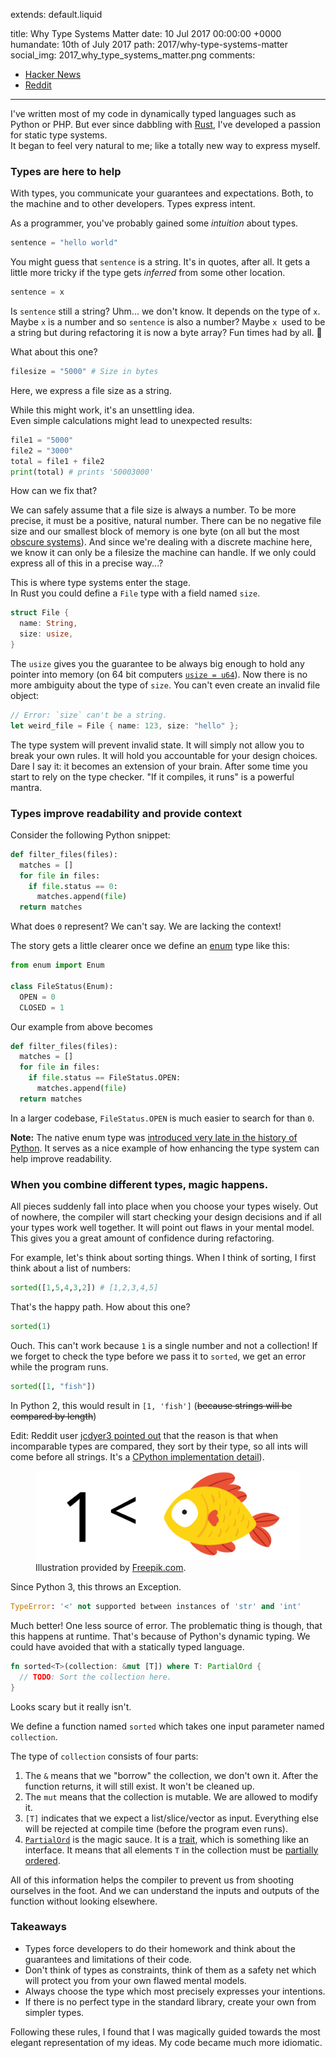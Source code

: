 extends: default.liquid

title:      Why Type Systems Matter
date:       10 Jul 2017 00:00:00 +0000
humandate:  10th of July 2017
path:       2017/why-type-systems-matter
social_img: 2017_why_type_systems_matter.png
comments:
  - <a href="https://news.ycombinator.com/item?id=15046896">Hacker News</a>
  - <a href="https://www.reddit.com/r/rust/comments/6mknzp/why_type_systems_matter/">Reddit</a>
---

I've written most of my code in dynamically typed languages such as Python or PHP. But ever since dabbling with [Rust](https://www.rust-lang.org), I've developed a passion for static type systems.  
It began to feel very natural to me; like a totally new way to express myself.  

### Types are here to help

With types, you communicate your guarantees and expectations. Both, to the machine and to other developers. Types express intent.

As a programmer, you've probably gained some *intuition* about types.

```python
sentence = "hello world"
```

You might guess that `sentence` is a string. It's in quotes, after all. 
It gets a little more tricky if the type gets *inferred* from some other location.

```python
sentence = x
```

Is `sentence` still a string? Uhm... we don't know. It depends on the type of `x`. Maybe `x` is a number and so `sentence` is also a number? Maybe `x `used to be a string but during refactoring it is now a byte array? Fun times had by all. 🎉

What about this one?


```python
filesize = "5000" # Size in bytes
```

Here, we express a file size as a string.  

While this might work, it's an unsettling idea.  
Even simple calculations might lead to unexpected results:  

```python
file1 = "5000"
file2 = "3000"
total = file1 + file2
print(total) # prints '50003000'
```

How can we fix that?  

We can safely assume that a file size is always a number.
To be more precise, it must be a positive, natural number.
There can be no negative file size and our smallest block of memory is one byte
(on all but the most [obscure systems](https://en.wikipedia.org/wiki/4-bit)).
And since we're dealing with a discrete machine here, we know it can only be
a filesize the machine can handle.
If we only could express all of this in a precise way...?  

This is where type systems enter the stage.  
In Rust you could define a `File` type with a field named `size`.

```rust
struct File {
  name: String,
  size: usize,
}
```

The `usize` gives you the guarantee to be always big enough to hold any pointer into memory (on 64 bit computers [`usize = u64`](https://stackoverflow.com/a/29592369/270334)).
Now there is no more ambiguity about the type of `size`.
You can't even create an invalid file object:

```rust
// Error: `size` can't be a string.
let weird_file = File { name: 123, size: "hello" };
```

The type system will prevent invalid state. It will simply not allow you to
break your own rules. It will hold you accountable for your design choices.
Dare I say it: it becomes an extension of your brain.
After some time you start to rely on the type checker. "If it compiles, it runs"
is a powerful mantra.

### Types improve readability and provide context

Consider the following Python snippet:

```python
def filter_files(files):
  matches = []
  for file in files:
    if file.status == 0:
      matches.append(file)
  return matches
```

What does `0` represent?
We can't say. We are lacking the context!

The story gets a little clearer once we define an [enum](https://docs.python.org/3/library/enum.html) type like this:


```python
from enum import Enum

class FileStatus(Enum):
  OPEN = 0
  CLOSED = 1
```

Our example from above becomes

```python
def filter_files(files):
  matches = []
  for file in files:
    if file.status == FileStatus.OPEN:
      matches.append(file)
  return matches
```

In a larger codebase, `FileStatus.OPEN` is much easier to search for than `0`.  

**Note:** The native enum type was [introduced very late in the history of Python](https://www.python.org/dev/peps/pep-0435/). It serves as a nice
example of how enhancing the type system can help improve readability.

### When you combine different types, magic happens.

All pieces suddenly fall into place when you choose your types wisely. Out of nowhere, the compiler will start
checking your design decisions and if all your types work well together. It will point out flaws in your mental model.
This gives you a great amount of confidence during refactoring.

For example, let's think about sorting things.
When I think of sorting, I first think about a list of numbers:

```python
sorted([1,5,4,3,2]) # [1,2,3,4,5]
```

That's the happy path. How about this one?

```python
sorted(1)
```

Ouch. This can't work because `1` is a single number and not a collection!
If we forget to check the type before we pass it to `sorted`, we get an error
while the program runs.

```python
sorted([1, "fish"])
```

In Python 2, this would result in `[1, 'fish']` (<strike>because strings will be compared by length</strike>)

Edit: Reddit user [jcdyer3 pointed out](https://www.reddit.com/r/rust/comments/6mknzp/why_type_systems_matter/dk2jtcm/) that the reason is that when incomparable types are compared, they sort by their type, so all ints will come before all strings. It's a [CPython implementation detail](https://stackoverflow.com/a/3270689/270334)).

<figure>
<img src="/img/posts/2017/type-systems/fish.svg" alt="1 < fish according to Python 2"/>
  <figcaption>
  Illustration provided by <a href="http://www.freepik.com/free-vector/sealife-animals-collection_1072064.htm">Freepik.com</a>.
  </figcaption>
</figure>


Since Python 3, this throws an Exception.

```python
TypeError: '<' not supported between instances of 'str' and 'int'
```

Much better! One less source of error. The problematic thing is though, that this happens at runtime.
That's because of Python's dynamic typing.
We could have avoided that with a statically typed language.


```rust
fn sorted<T>(collection: &mut [T]) where T: PartialOrd {
  // TODO: Sort the collection here.
}
```

Looks scary but it really isn't.

We define a function named `sorted` which takes one input parameter named
`collection`.

The type of `collection` consists of four parts:

1. The `&` means that we "borrow" the collection, we don't own it. After the function returns, it will still exist. It won't be cleaned up.
2. The `mut` means that the collection is mutable. We are allowed to modify it.
3. `[T]` indicates that we expect a list/slice/vector as input. Everything else
   will be rejected at compile time (before the program even runs).
 4. [`PartialOrd`](https://doc.rust-lang.org/std/cmp/trait.PartialOrd.html) is
    the magic sauce.  It is a [trait](https://doc.rust-lang.org/book/second-edition/ch10-02-traits.html), which is something like an interface. It means that all elements `T` in the collection must be [partially ordered](https://en.wikipedia.org/wiki/Partially_ordered_set).

All of this information helps the compiler to prevent us from shooting ourselves in the foot.
And we can understand the inputs and outputs of the function without looking elsewhere.

### Takeaways

* Types force developers to do their homework and think about the guarantees and limitations of their code.
* Don't think of types as constraints, think of them as a safety net which will protect you from your own flawed mental models.
* Always choose the type which most precisely expresses your intentions.
* If there is no perfect type in the standard library, create your own from simpler types.

Following these rules, I found that I was magically guided towards the most elegant representation of my ideas.
My code became much more idiomatic.


